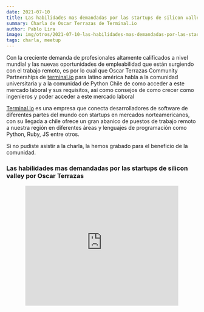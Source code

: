 ```yaml
---
date: 2021-07-10
title: Las habilidades mas demandadas por las startups de silicon valley.
summary: Charla de Oscar Terrazas de Terminal.io
author: Pablo Lira
image: img/otros/2021-07-10-las-habilidades-mas-demandadas-por-las-startups-de-Silicon-Valley.jpg
tags: charla, meetup
---
```


Con la creciente demanda de profesionales altamente calificados a nivel mundial y las nuevas oportunidades  de  empleabilidad que están surgiendo con el trabajo remoto, es por lo cual que Oscar Terrazas Community Partnerships de [terminal.io](https://terminal.io/) para latino américa habla a la comunidad  universitaria  y a la comunidad de Python Chile de como acceder a este mercado laboral y sus requisitos, así como consejos de como crecer como ingenieros y poder acceder a este mercado laboral

[Terminal.io](https://terminal.io/) es una empresa que conecta desarrolladores de software de diferentes partes del mundo con startups en mercados norteamericanos, con su llegada a chile ofrece un gran abanico de puestos de trabajo remoto a nuestra región en diferentes áreas y lenguajes de programación como Python, Ruby, JS entre otros. 

Si no pudiste asistir a la charla, la hemos grabado para el beneficio de la comunidad.

### Las habilidades mas demandadas por las startups de silicon valley por Oscar Terrazas

<div style="text-align: center;">
    <iframe width="80%" height="315"
    src="https://www.youtube.com/embed/Xbq1vDgPVdA" title="YouTube video player" frameborder="0"
    allow="accelerometer; autoplay; clipboard-write; encrypted-media; gyroscope; picture-in-picture"
    allowfullscreen></iframe>
</div>